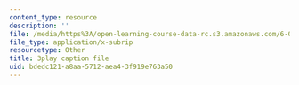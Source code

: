 ```yaml
---
content_type: resource
description: ''
file: /media/https%3A/open-learning-course-data-rc.s3.amazonaws.com/6-006-introduction-to-algorithms-spring-2020/bdedc121a8aa5712aea43f919e763a50_g0bXSXuLVb0.vtt
file_type: application/x-subrip
resourcetype: Other
title: 3play caption file
uid: bdedc121-a8aa-5712-aea4-3f919e763a50
---
```

